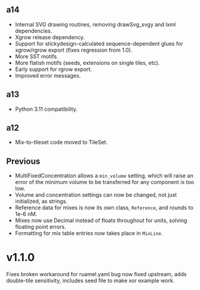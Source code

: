 ## a14

- Internal SVG drawing routines, removing drawSvg_svgy and lxml dependencies.
- Xgrow release dependency.
- Support for stickydesign-calculated sequence-dependent glues for xgrow/rgrow export (fixes regression from 1.0).
- More SST motifs.
- More flatish motifs (seeds, extensions on single tiles, etc).
- Early support for rgrow export.
- Improved error messages.

## a13

- Python 3.11 compatibility.

## a12

- Mix-to-tileset code moved to TileSet.

## Previous

- MultiFixedConcentration allows a `min_volume` setting, which will raise an error of the minimum
  volume to be transferred for any component is too low.
- Volume and concentration settings can now be changed, not just initialized, as strings.
- Reference data for mixes is now its own class, `Reference`, and rounds to 1e-6 nM.
- Mixes now use Decimal instead of floats throughout for units, solving floating point errors.
- Formatting for mix table entries now takes place in `MixLine`.


# v1.1.0

Fixes broken workaround for ruamel.yaml bug now fixed upstream, adds double-tile sensitivity, includes
seed file to make xor example work.
